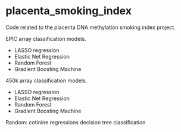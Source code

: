 # placenta_smoking_index

Code related to the placenta DNA methylation smoking index project.

EPIC array classification models.   
  - LASSO regression
  - Elastic Net Regression
  - Random Forest
  - Gradient Boosting Machine   

450k array classification models.
  - LASSO regression
  - Elastic Net Regression
  - Random Forest
  - Gradient Boosting Machine

Random:
cotinine regressions
decision tree classification
